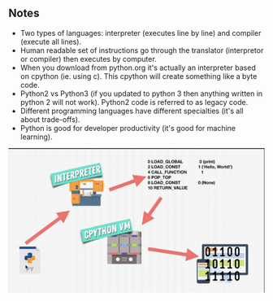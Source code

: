 ## Notes
- Two types of languages: interpreter (executes line by line) and compiler (execute all lines).
- Human readable set of instructions go through the translator (interpretor or compiler) then executes by computer.
- When you download from python.org it's actually an interpreter based on cpython (ie. using c). This cpython will create something like a byte code.
- Python2 vs Python3 (if you updated to python 3 then anything written in python 2 will not work). Python2 code is referred to as legacy code.
- Different programming languages have different specialties (it's all about trade-offs).
- Python is good for developer productivity (it's good for machine learning).

![language process](./images/language-process.png)